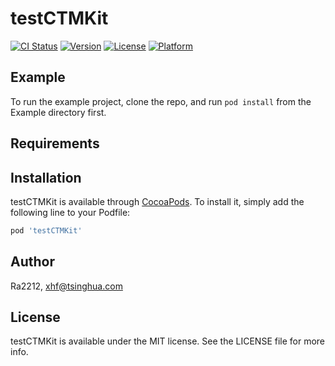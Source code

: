 # testCTMKit

[![CI Status](https://img.shields.io/travis/Ra2212/testCTMKit.svg?style=flat)](https://travis-ci.org/Ra2212/testCTMKit)
[![Version](https://img.shields.io/cocoapods/v/testCTMKit.svg?style=flat)](https://cocoapods.org/pods/testCTMKit)
[![License](https://img.shields.io/cocoapods/l/testCTMKit.svg?style=flat)](https://cocoapods.org/pods/testCTMKit)
[![Platform](https://img.shields.io/cocoapods/p/testCTMKit.svg?style=flat)](https://cocoapods.org/pods/testCTMKit)

## Example

To run the example project, clone the repo, and run `pod install` from the Example directory first.

## Requirements

## Installation

testCTMKit is available through [CocoaPods](https://cocoapods.org). To install
it, simply add the following line to your Podfile:

```ruby
pod 'testCTMKit'
```

## Author

Ra2212, xhf@tsinghua.com

## License

testCTMKit is available under the MIT license. See the LICENSE file for more info.
